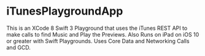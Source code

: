 # iTunesPlaygroundApp

This is an XCode 8 Swift 3 Playground that uses the iTunes REST API to make calls to find Music and Play the Previews.
Also Runs on iPad on iOS 10 or greater with Swift Playgrounds.
Uses Core Data and Networking Calls and GCD.

